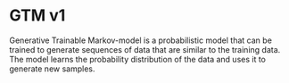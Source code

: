 # GTM v1
Generative Trainable Markov-model is a probabilistic model that can be trained to generate sequences of data that are similar to the training data. The model learns the probability distribution of the data and uses it to generate new samples.
